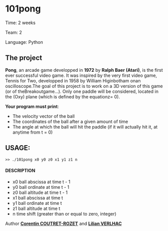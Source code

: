 101pong
===

Time:       2 weeks

Team:       2

Language:   Python


The project
----
**Pong**, an arcade game developped in **1972** by **Ralph Baer (Atari)**, is the first ever successful video game. It was inspired by the very first video game, Tennis for Two, developped in 1958 by William Higinbotham onan oscilloscope.The goal of this project is to work on a 3D version of this game (or of theBreakoutgame...). Only one paddle will be considered, located in the (Oxy) plane (which is defined by the equationz= 0).

**Your program must print**:
* The velocity vector of the ball
* The coordinates of the ball after a given amount of time
* The angle at which the ball will hit the paddle (if it will actually hit it, at anytime from t = 0)

## USAGE:

```
>> ./101pong x0 y0 z0 x1 y1 z1 n
```

#### DESCRIPTION
* x0  ball abscissa at time t - 1
* y0  ball ordinate at time t - 1
* z0  ball altitude at time t - 1
* x1  ball abscissa at time t
* y1  ball ordinate at time t
* z1  ball altitude at time t
* n   time shift (greater than or equal to zero, integer)


Author [**Corentin COUTRET-ROZET**](https://github.com/sheiiva) and [**Lilian VERLHAC**](https://github.com/Harmos274)
